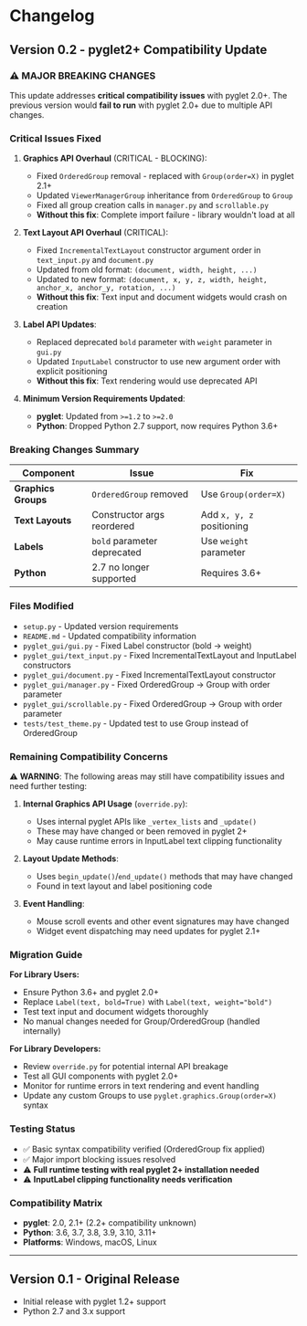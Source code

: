 # Changelog

## Version 0.2 - pyglet2+ Compatibility Update

### ⚠️ MAJOR BREAKING CHANGES
This update addresses **critical compatibility issues** with pyglet 2.0+. The previous version would **fail to run** with pyglet 2.0+ due to multiple API changes.

### Critical Issues Fixed

1. **Graphics API Overhaul** (CRITICAL - BLOCKING):
   - Fixed `OrderedGroup` removal - replaced with `Group(order=X)` in pyglet 2.1+
   - Updated `ViewerManagerGroup` inheritance from `OrderedGroup` to `Group`
   - Fixed all group creation calls in `manager.py` and `scrollable.py`
   - **Without this fix**: Complete import failure - library wouldn't load at all

2. **Text Layout API Overhaul** (CRITICAL):
   - Fixed `IncrementalTextLayout` constructor argument order in `text_input.py` and `document.py`
   - Updated from old format: `(document, width, height, ...)` 
   - Updated to new format: `(document, x, y, z, width, height, anchor_x, anchor_y, rotation, ...)`
   - **Without this fix**: Text input and document widgets would crash on creation

3. **Label API Updates**:
   - Replaced deprecated `bold` parameter with `weight` parameter in `gui.py`
   - Updated `InputLabel` constructor to use new argument order with explicit positioning
   - **Without this fix**: Text rendering would use deprecated API

4. **Minimum Version Requirements Updated**:
   - **pyglet**: Updated from `>=1.2` to `>=2.0`
   - **Python**: Dropped Python 2.7 support, now requires Python 3.6+

### Breaking Changes Summary

| Component | Issue | Fix |
|-----------|-------|-----|
| **Graphics Groups** | `OrderedGroup` removed | Use `Group(order=X)` |
| **Text Layouts** | Constructor args reordered | Add `x, y, z` positioning |
| **Labels** | `bold` parameter deprecated | Use `weight` parameter |
| **Python** | 2.7 no longer supported | Requires 3.6+ |

### Files Modified
- `setup.py` - Updated version requirements
- `README.md` - Updated compatibility information  
- `pyglet_gui/gui.py` - Fixed Label constructor (bold → weight)
- `pyglet_gui/text_input.py` - Fixed IncrementalTextLayout and InputLabel constructors
- `pyglet_gui/document.py` - Fixed IncrementalTextLayout constructor
- `pyglet_gui/manager.py` - Fixed OrderedGroup → Group with order parameter
- `pyglet_gui/scrollable.py` - Fixed OrderedGroup → Group with order parameter
- `tests/test_theme.py` - Updated test to use Group instead of OrderedGroup

### Remaining Compatibility Concerns

⚠️ **WARNING**: The following areas may still have compatibility issues and need further testing:

1. **Internal Graphics API Usage** (`override.py`):
   - Uses internal pyglet APIs like `_vertex_lists` and `_update()` 
   - These may have changed or been removed in pyglet 2+
   - May cause runtime errors in InputLabel text clipping functionality

2. **Layout Update Methods**:
   - Uses `begin_update()`/`end_update()` methods that may have changed
   - Found in text layout and label positioning code

3. **Event Handling**:
   - Mouse scroll events and other event signatures may have changed
   - Widget event dispatching may need updates for pyglet 2.1+

### Migration Guide

**For Library Users:**
- Ensure Python 3.6+ and pyglet 2.0+
- Replace `Label(text, bold=True)` with `Label(text, weight="bold")`
- Test text input and document widgets thoroughly
- No manual changes needed for Group/OrderedGroup (handled internally)

**For Library Developers:**
- Review `override.py` for potential internal API breakage
- Test all GUI components with pyglet 2.0+ 
- Monitor for runtime errors in text rendering and event handling
- Update any custom Groups to use `pyglet.graphics.Group(order=X)` syntax

### Testing Status
- ✅ Basic syntax compatibility verified (OrderedGroup fix applied)
- ✅ Major import blocking issues resolved
- ⚠️ **Full runtime testing with real pyglet 2+ installation needed**
- ⚠️ **InputLabel clipping functionality needs verification**

### Compatibility Matrix
- **pyglet**: 2.0, 2.1+ (2.2+ compatibility unknown)
- **Python**: 3.6, 3.7, 3.8, 3.9, 3.10, 3.11+
- **Platforms**: Windows, macOS, Linux

---

## Version 0.1 - Original Release
- Initial release with pyglet 1.2+ support
- Python 2.7 and 3.x support